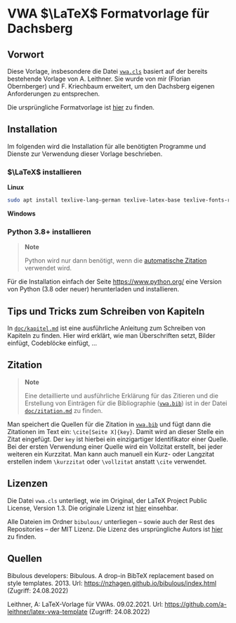 # VWA $\LaTeX$ Formatvorlage für Dachsberg

## Vorwort

Diese Vorlage, insbesondere die Datei [`vwa.cls`][vwa_cls] basiert auf der bereits bestehende
Vorlage von A. Leithner. Sie wurde von mir (Florian Obernberger) und F. Kriechbaum erweitert, um
den Dachsberg eigenen Anforderungen zu entsprechen.

Die ursprüngliche Formatvorlage ist [hier][ursprüngliche_vorlage] zu finden.

## Installation

Im folgenden wird die Installation für alle benötigten Programme und Dienste zur Verwendung dieser
Vorlage beschrieben.

### $\LaTeX$ installieren

**Linux**

```bash
sudo apt install texlive-lang-german texlive-latex-base texlive-fonts-recommended texlive-fonts-extra texlive-latex-extra
```

**Windows**

<!-- TODO: Anleitung hinzufügen -->

### Python 3.8+ installieren

> **Note**
> 
> Python wird nur dann benötigt, wenn die [automatische Zitation](#zitation) verwendet wird.

Für die Installation einfach der Seite <https://www.python.org/> eine Version von Python
(3.8 oder neuer) herunterladen und installieren.

## Tips und Tricks zum Schreiben von Kapiteln

In [`doc/kapitel.md`][doc_kapitel_md] ist eine ausführliche Anleitung zum Schreiben von Kapiteln
zu finden. Hier wird erklärt, wie man Überschriften setzt, Bilder einfügt, Codeblöcke einfügt, ...

## Zitation

> **Note**
> 
> Eine detaillierte und ausführliche Erklärung für das Zitieren und die Erstellung von Einträgen für
> die Bibliographie ([`vwa.bib`][vwa_bib]) ist in der Datei [`doc/zitation.md`][doc_zitation_md] zu
> finden.

Man speichert die Quellen für die Zitation in [`vwa.bib`][vwa_bib] und fügt
dann die Zitationen im Text ein: `\cite[Seite X]{key}`. Damit wird an dieser Stelle ein
Zitat eingefügt. Der `key` ist hierbei ein einzigartiger Identifikator einer Quelle.
Bei der ersten Verwendung einer Quelle wird ein Vollzitat erstellt, bei jeder weiteren ein
Kurzzitat. Man kann auch manuell ein Kurz- oder Langzitat erstellen indem `\kurzzitat` oder
`\vollzitat` anstatt `\cite` verwendet.

## Lizenzen

Die Datei `vwa.cls` unterliegt, wie im Original, der LaTeX Project Public License, Version 1.3.
Die originale Lizenz ist [hier][l_vwa_cls] einsehbar.

Alle Dateien im Ordner `bibulous/` unterliegen – sowie auch der Rest des Repositories – der MIT
Lizenz. Die Lizenz des ursprüngliche Autors ist [hier][l_bibulous] zu finden.

## Quellen

Bibulous developers: Bibulous. A drop-in BibTeX replacement based on style templates. 2013.
Url: <https://nzhagen.github.io/bibulous/index.html> (Zugriff: 24.08.2022)

Leithner, A: LaTeX-Vorlage für VWAs. 09.02.2021. Url: <https://github.com/a-leithner/latex-vwa-template>
(Zugriff: 24.08.2022)



[vwa_cls]: ./vwa.cls "VWA.cls"
[vwa_bib]: ./vwa.bib "vwa.bib"
[ursprüngliche_vorlage]: https://github.com/a-leithner/latex-vwa-template	"Formatvorlage A. Leithner"
[l_vwa_cls]: ./licenses/VWA_CLS_LICENSE "VWA.cls Lizenz"
[l_bibulous]: ./bibulous/LICENSE.txt "Bibulous Lizenz"
[doc_zitation_md]: ./doc/zitation.md "zitation.md"
[doc_kapitel_md]: ./doc/kapitel.md "kapitel.md"
